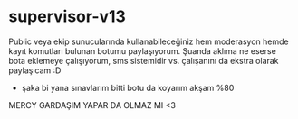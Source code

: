 # supervisor-v13
Public veya ekip sunucularında kullanabileceğiniz hem moderasyon hemde kayıt komutları bulunan botumu paylaşıyorum.
Şuanda aklıma ne eserse bota eklemeye çalışıyorum, sms sistemidir vs. çalışanını da ekstra olarak paylaşıcam :D 

- şaka bi yana sınavlarım bitti botu da koyarım akşam %80

MERCY GARDAŞIM YAPAR DA OLMAZ MI <3
